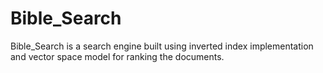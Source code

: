 # Bible_Search
Bible_Search is a search engine built using inverted index implementation and vector space model for ranking the documents.
